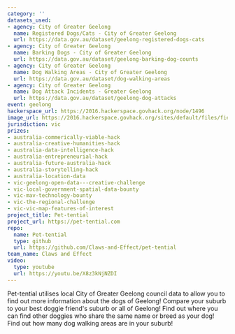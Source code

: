 ```yaml
---
category: ''
datasets_used:
- agency: City of Greater Geelong
  name: Registered Dogs/Cats - City of Greater Geelong
  url: https://data.gov.au/dataset/geelong-registered-dogs-cats
- agency: City of Greater Geelong
  name: Barking Dogs - City of Greater Geelong
  url: https://data.gov.au/dataset/geelong-barking-dog-counts
- agency: City of Greater Geelong
  name: Dog Walking Areas - City of Greater Geelong
  url: https://data.gov.au/dataset/dog-walking-areas
- agency: City of Greater Geelong
  name: Dog Attack Incidents - Greater Geelong
  url: https://data.gov.au/dataset/geelong-dog-attacks
event: geelong
hackerspace_url: https://2016.hackerspace.govhack.org/node/1496
image_url: https://2016.hackerspace.govhack.org/sites/default/files/field/image/paws.svg_.png
jurisdiction: vic
prizes:
- australia-commerically-viable-hack
- australia-creative-humanities-hack
- australia-data-intelligence-hack
- australia-entrepreneurial-hack
- australia-future-australia-hack
- australia-storytelling-hack
- australia-location-data
- vic-geelong-open-data---creative-challenge
- vic-local-government-spatial-data-bounty
- vic-mav-technology-bounty
- vic-the-regional-challenge
- vic-vic-map-features-of-interest
project_title: Pet-tential
project_url: https://pet-tential.com
repo:
  name: Pet-tential
  type: github
  url: https://github.com/Claws-and-Effect/pet-tential
team_name: Claws and Effect
video:
  type: youtube
  url: https://youtu.be/X8z3kNjNZDI
---
```


Pet-tential utilises local City of Greater Geelong council data to allow you to find out more information about the dogs of Geelong!
Compare your suburb to your best doggie friend's suburb or all of Geelong!
Find out where you can find other doggies who share the same name or breed as your dog!
Find out how many dog walking areas are in your suburb!